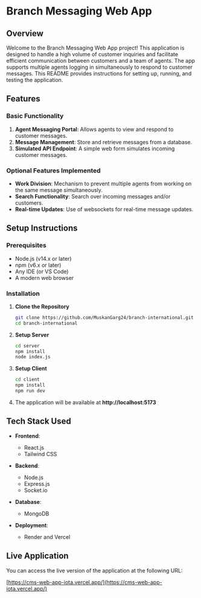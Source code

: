 # Branch Messaging Web App

## Overview
Welcome to the Branch Messaging Web App project! This application is designed to handle a high volume of customer inquiries and facilitate efficient communication between customers and a team of agents. The app supports multiple agents logging in simultaneously to respond to customer messages. This README provides instructions for setting up, running, and testing the application.

## Features

### Basic Functionality
1. **Agent Messaging Portal**: Allows agents to view and respond to customer messages.
2. **Message Management**: Store and retrieve messages from a database.
3. **Simulated API Endpoint**: A simple web form simulates incoming customer messages.

### Optional Features Implemented
- **Work Division**: Mechanism to prevent multiple agents from working on the same message simultaneously.
- **Search Functionality**: Search over incoming messages and/or customers.
- **Real-time Updates**: Use of websockets for real-time message updates.

## Setup Instructions

### Prerequisites
- Node.js (v14.x or later)
- npm (v6.x or later)
- Any IDE (or VS Code)
- A modern web browser

### Installation

1. **Clone the Repository**
   ```bash
   git clone https://github.com/MuskanGarg24/branch-international.git
   cd branch-international
   ```
2. **Setup Server**
    ```bash
    cd server
    npm install
    node index.js
    ```
3. **Setup Client**
    ```bash
    cd client
    npm install
    npm run dev
    ```
4. The application will be available at **http://localhost:5173**

## Tech Stack Used

- **Frontend**:
  - React.js
  - Tailwind CSS

- **Backend**:
  - Node.js
  - Express.js
  - Socket.io

- **Database**:
  - MongoDB

- **Deployment**:
  - Render and Vercel

## Live Application

You can access the live version of the application at the following URL:

[https://cms-web-app-iota.vercel.app/](https://cms-web-app-iota.vercel.app/)
    